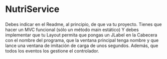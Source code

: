 # NutriService



###
Debes indicar en el Readme, al principio, de que va tu proyecto.
Tienes que hacer un MVC funcional (sólo un método main estático)
Y debes implementar que tu Layout permita
que pongas un JLabel en la Cabecera con el nombre del programa,
que la ventana principal tenga nombre y
que lance una ventana de imitación de carga de unos segundos.
Además, que todos los eventos los gestione el controlador.
###
